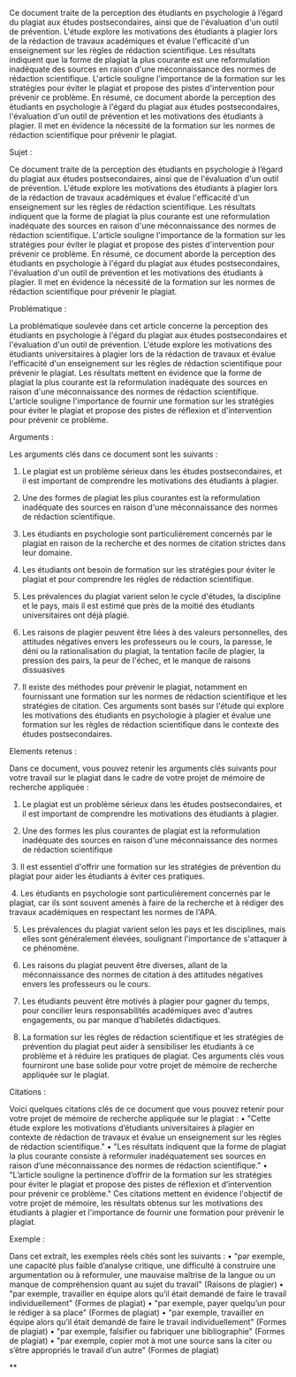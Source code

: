 Ce document traite de la perception des étudiants en psychologie à l’égard du plagiat aux études postsecondaires, ainsi que de l'évaluation d'un outil de prévention. L'étude explore les motivations des étudiants à plagier lors de la rédaction de travaux académiques et évalue l'efficacité d'un enseignement sur les règles de rédaction scientifique. Les résultats indiquent que la forme de plagiat la plus courante est une reformulation inadéquate des sources en raison d'une méconnaissance des normes de rédaction scientifique. L'article souligne l'importance de la formation sur les stratégies pour éviter le plagiat et propose des pistes d'intervention pour prévenir ce problème. En résumé, ce document aborde la perception des étudiants en psychologie à l'égard du plagiat aux études postsecondaires, l'évaluation d'un outil de prévention et les motivations des étudiants à plagier. Il met en évidence la nécessité de la formation sur les normes de rédaction scientifique pour prévenir le plagiat.

  

Sujet : 

Ce document traite de la perception des étudiants en psychologie à l’égard du plagiat aux études postsecondaires, ainsi que de l'évaluation d'un outil de prévention. L'étude explore les motivations des étudiants à plagier lors de la rédaction de travaux académiques et évalue l'efficacité d'un enseignement sur les règles de rédaction scientifique. Les résultats indiquent que la forme de plagiat la plus courante est une reformulation inadéquate des sources en raison d'une méconnaissance des normes de rédaction scientifique. L'article souligne l'importance de la formation sur les stratégies pour éviter le plagiat et propose des pistes d'intervention pour prévenir ce problème. En résumé, ce document aborde la perception des étudiants en psychologie à l'égard du plagiat aux études postsecondaires, l'évaluation d'un outil de prévention et les motivations des étudiants à plagier. Il met en évidence la nécessité de la formation sur les normes de rédaction scientifique pour prévenir le plagiat.

  

Problématique : 

La problématique soulevée dans cet article concerne la perception des étudiants en psychologie à l'égard du plagiat aux études postsecondaires et l'évaluation d'un outil de prévention. L'étude explore les motivations des étudiants universitaires à plagier lors de la rédaction de travaux et évalue l'efficacité d'un enseignement sur les règles de rédaction scientifique pour prévenir le plagiat. Les résultats mettent en évidence que la forme de plagiat la plus courante est la reformulation inadéquate des sources en raison d'une méconnaissance des normes de rédaction scientifique. L'article souligne l'importance de fournir une formation sur les stratégies pour éviter le plagiat et propose des pistes de réflexion et d'intervention pour prévenir ce problème.

  

Arguments : 

Les arguments clés dans ce document sont les suivants : 

1. Le plagiat est un problème sérieux dans les études postsecondaires, et il est important de comprendre les motivations des étudiants à plagier. 

  

2. Une des formes de plagiat les plus courantes est la reformulation inadéquate des sources en raison d'une méconnaissance des normes de rédaction scientifique.

  

3. Les étudiants en psychologie sont particulièrement concernés par le plagiat en raison de la recherche et des normes de citation strictes dans leur domaine.

  

4. Les étudiants ont besoin de formation sur les stratégies pour éviter le plagiat et pour comprendre les règles de rédaction scientifique. 

  

5. Les prévalences du plagiat varient selon le cycle d'études, la discipline et le pays, mais il est estimé que près de la moitié des étudiants universitaires ont déjà plagié.

  

6. Les raisons de plagier peuvent être liées à des valeurs personnelles, des attitudes négatives envers les professeurs ou le cours, la paresse, le déni ou la rationalisation du plagiat, la tentation facile de plagier, la pression des pairs, la peur de l'échec, et le manque de raisons dissuasives

  

7. Il existe des méthodes pour prévenir le plagiat, notamment en fournissant une formation sur les normes de rédaction scientifique et les stratégies de citation. Ces arguments sont basés sur l'étude qui explore les motivations des étudiants en psychologie à plagier et évalue une formation sur les règles de rédaction scientifique dans le contexte des études postsecondaires.

  

Elements retenus : 

Dans ce document, vous pouvez retenir les arguments clés suivants pour votre travail sur le plagiat dans le cadre de votre projet de mémoire de recherche appliquée :

  

1. Le plagiat est un problème sérieux dans les études postsecondaires, et il est important de comprendre les motivations des étudiants à plagier.

  

2. Une des formes les plus courantes de plagiat est la reformulation inadéquate des sources en raison d'une méconnaissance des normes de rédaction scientifique

  

 3. Il est essentiel d'offrir une formation sur les stratégies de prévention du plagiat pour aider les étudiants à éviter ces pratiques.

  

 4. Les étudiants en psychologie sont particulièrement concernés par le plagiat, car ils sont souvent amenés à faire de la recherche et à rédiger des travaux académiques en respectant les normes de l'APA.

  

5. Les prévalences du plagiat varient selon les pays et les disciplines, mais elles sont généralement élevées, soulignant l'importance de s'attaquer à ce phénomène.

  

6. Les raisons du plagiat peuvent être diverses, allant de la méconnaissance des normes de citation à des attitudes négatives envers les professeurs ou le cours.

  

7. Les étudiants peuvent être motivés à plagier pour gagner du temps, pour concilier leurs responsabilités académiques avec d'autres engagements, ou par manque d'habiletés didactiques. 

  

8. La formation sur les règles de rédaction scientifique et les stratégies de prévention du plagiat peut aider à sensibiliser les étudiants à ce problème et à réduire les pratiques de plagiat. Ces arguments clés vous fourniront une base solide pour votre projet de mémoire de recherche appliquée sur le plagiat.

  

Citations : 

Voici quelques citations clés de ce document que vous pouvez retenir pour votre projet de mémoire de recherche appliquée sur le plagiat : • "Cette étude explore les motivations d’étudiants universitaires à plagier en contexte de rédaction de travaux et évalue un enseignement sur les règles de rédaction scientifique." • "Les résultats indiquent que la forme de plagiat la plus courante consiste à reformuler inadéquatement ses sources en raison d’une méconnaissance des normes de rédaction scientifique." • "L’article souligne la pertinence d’offrir de la formation sur les stratégies pour éviter le plagiat et propose des pistes de réflexion et d’intervention pour prévenir ce problème." Ces citations mettent en évidence l'objectif de votre projet de mémoire, les résultats obtenus sur les motivations des étudiants à plagier et l'importance de fournir une formation pour prévenir le plagiat.

  

Exemple : 

Dans cet extrait, les exemples réels cités sont les suivants : • "par exemple, une capacité plus faible d’analyse critique, une difficulté à construire une argumentation ou à reformuler, une mauvaise maîtrise de la langue ou un manque de compréhension quant au sujet du travail" (Raisons de plagier) • "par exemple, travailler en équipe alors qu’il était demandé de faire le travail individuellement" (Formes de plagiat) • "par exemple, payer quelqu’un pour le rédiger à sa place" (Formes de plagiat) • "par exemple, travailler en équipe alors qu’il était demandé de faire le travail individuellement" (Formes de plagiat) • "par exemple, falsifier ou fabriquer une bibliographie" (Formes de plagiat) • "par exemple, copier mot à mot une source sans la citer ou s’être appropriés le travail d’un autre" (Formes de plagiat)

**